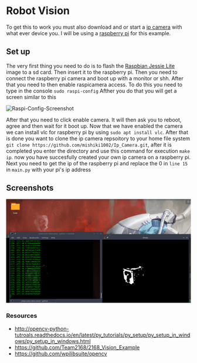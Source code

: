 # Robot Vision
To get this to work you must also download and or start a [ip camera](https://github.com/mishiki1002/Ip_Camera) with what ever device you. I will be using a [raspberry pi](https://www.raspberrypi.org/) for this example.

## Set up
The very first thing you need to do is to flash the [Raspbian Jessie Lite](https://www.raspberrypi.org/downloads/raspbian/) image to a sd card. Then insert it to the raspberry pi. Then you need to connect the raspberry pi camera and boot up with a monitor or shh. After that you need to then enable raspicamera access. To do this you need to type in the console ```sudo raspi-config``` Afther you do that you will get a screen similar to this

![Raspi-Config-Screenshot](http://jeelabs.org/wp-content/uploads/2013/06/Screen-Shot-2013-05-28-at-16.52.58.png)


After that you need to click enable camera. It will then ask you to reboot, agree and then wait for it boot up. Now that we have enabled the camera we can install vlc for raspberry pi by using ```sudo apt install vlc```. After that is done you want to clone the ip camera repsoitory to your home file system ```git clone https://github.com/mishiki1002/Ip_Camera.git```, after it is completed you enter the directory and use this command for execution ```make ip```. now you have succesfully created your own ip camera on a raspberry pi. Next you need to get the ip of the raspberry pi and replace the 0 in ```line 15``` in ```main.py``` with your pi's ip address


## Screenshots
![promo photo one](screenshots/promo_photo1.png)

### Resources
 - http://opencv-python-tutroals.readthedocs.io/en/latest/py_tutorials/py_setup/py_setup_in_windows/py_setup_in_windows.html
 - https://github.com/Team2168/2168_Vision_Example
 - https://github.com/wpilibsuite/opencv

